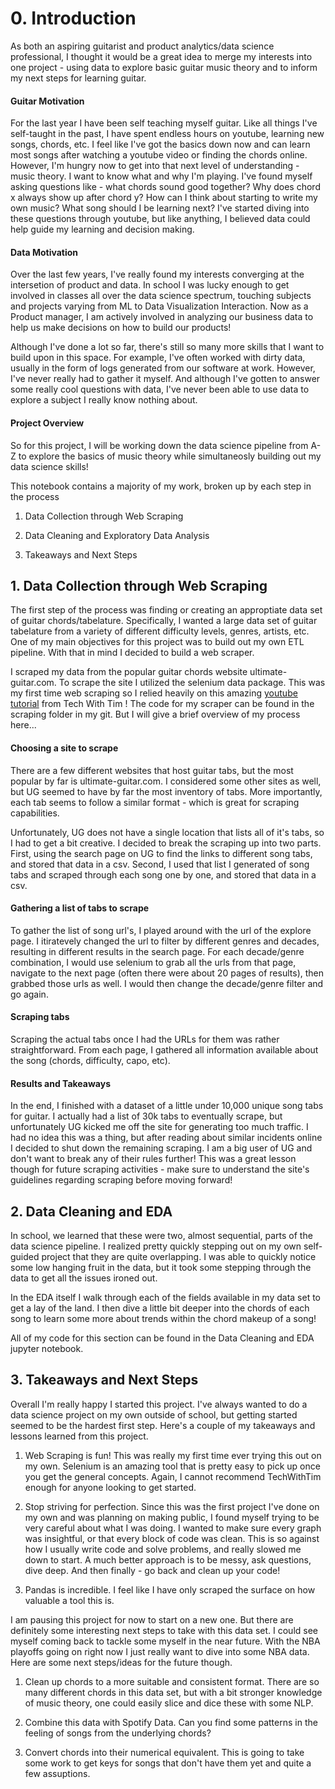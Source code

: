 # 0. Introduction

As both an aspiring guitarist and product analytics/data science professional, I thought it would be a great idea to merge my interests into one project - using data to explore basic guitar music theory and to inform my next steps for learning guitar.

#### Guitar Motivation
For the last year I have been self teaching myself guitar. Like all things I've self-taught in the past, I have spent endless hours on youtube, learning new songs, chords, etc. I feel like I've got the basics down now and can learn most songs after watching a youtube video or finding the chords online. However, I'm hungry now to get into that next level of understanding - music theory. I want to know what and why I'm playing. I've found myself asking questions like - what chords sound good together? Why does chord x always show up after chord y? How can I think about starting to write my own music? What song should I be learning next? I've started diving into these questions through youtube, but like anything, I believed data could help guide my learning and decision making.

#### Data Motivation
Over the last few years, I've really found my interests converging at the intersetion of product and data. In school I was lucky enough to get involved in classes all over the data science spectrum, touching subjects and projects varying from ML to Data Visualization Interaction. Now as a Product manager, I am actively involved in analyzing our business data to help us make decisions on how to build our products!

Although I've done a lot so far, there's still so many more skills that I want to build upon in this space. For example, I've often worked with dirty data, usually in the form of logs generated from our software at work. However, I've never really had to gather it myself. And although I've gotten to answer some really cool questions with data, I've never been able to use data to explore a subject I really know nothing about.

#### Project  Overview

So for this project, I will be working down the data science pipeline from A-Z to explore the basics of music theory while simultaneosly building out my data science skills!

This notebook contains a majority of my work, broken up by each step in the process

1. Data Collection through Web Scraping

2. Data Cleaning and Exploratory Data Analysis

3. Takeaways and Next Steps


## 1. Data Collection through Web Scraping


The first step of the process was finding or creating an approptiate data set of guitar chords/tabelature. Specifically, I wanted a large data set of guitar tabelature from a variety of different difficulty levels, genres, artists, etc. One of my main objectives for this project was to build out my own ETL pipeline. With that in mind I decided to build a web scraper. 

I scraped my data from the popular guitar chords website ultimate-guitar.com. To scrape the site I utilized the selenium data package. This was my first time web scraping so I relied heavily on this amazing [youtube tutorial](https://www.youtube.com/watch?v=Xjv1sY630Uc) from Tech With Tim ! The code for my scraper can be found in the scraping folder in my git. But I will give a brief overview of my process here...


#### Choosing a site to scrape

There are a few different websites that host guitar tabs, but the most popular by far is ultimate-guitar.com. I considered some other sites as well, but UG seemed to have by far the most inventory of tabs. More importantly, each tab seems to follow a similar format - which is great for scraping capabilities. 

Unfortunately, UG does not have a single location that lists all of it's tabs, so I had to get a bit creative. I decided to break the scraping up into two parts. First, using the search page on UG to find the links to different song tabs, and stored that data in a csv. Second, I used that list I generated of song tabs and scraped through each song one by one, and stored that data in a csv.

#### Gathering a list of tabs to scrape

To gather the list of song url's, I played around with the url of the explore page. I itiratevely changed the url to filter by different genres and decades, resulting in different results in the search page. For each decade/genre combination, I would use selenium to grab all the urls from that page, navigate to the next page (often there were about 20 pages of results), then grabbed those urls as well. I would then change the decade/genre filter and go again.

#### Scraping tabs

Scraping the actual tabs once I had the URLs for them was rather straightforward. From each page, I gathered all information available about the song (chords, difficulty, capo, etc).

#### Results and Takeaways

In the end, I finished with a dataset of a little under 10,000 unique song tabs for guitar. I actually had a list of 30k tabs to eventually scrape, but unfortunately UG kicked me off the site for generating too much traffic. I had no idea this was a thing, but after reading about similar incidents online I decided to shut down the remaining scraping. I am a big user of UG and don't want to break any of their rules further! This was a great lesson though for future scraping activities - make sure to understand the site's guidelines regarding scraping before moving forward!


## 2. Data Cleaning and EDA

In school, we learned that these were two, almost sequential, parts of the data science pipeline. I realized pretty quickly stepping out on my own self-guided project that they are quite overlapping. I was able to quickly notice some low hanging fruit in the data, but it took some stepping through the data to get all the issues ironed out.

In the EDA itself I walk through each of the fields available in my data set to get a lay of the land. I then dive a little bit deeper into the chords of each song to learn some more about trends within the chord makeup of a song!

All of my code for this section can be found in the Data Cleaning and EDA jupyter notebook.


## 3. Takeaways and Next Steps

Overall I'm really happy I started this project. I've always wanted to do a data science project on my own outside of school, but getting started seemed to be the hardest first step. Here's a couple of my takeaways and lessons learned from this project.

1. Web Scraping is fun! This was really my first time ever trying this out on my own. Selenium is an amazing tool that is pretty easy to pick up once you get the general concepts. Again, I cannot recommend TechWithTim enough for anyone looking to get started.

2. Stop striving for perfection. Since this was the first project I've done on my own and was planning on making public, I found myself trying to be very careful about what I was doing. I wanted to make sure every graph was insightful, or that every block of code was clean. This is so against how I usually write code and solve problems, and really slowed me down to start. A much better approach is to be messy, ask questions, dive deep. And then finally - go back and clean up your code!

3. Pandas is incredible. I feel like I have only scraped the surface on how valuable a tool this is.


I am pausing this project for now to start on a new one. But there are definitely some interesting next steps to take with this data set. I could see myself coming back to tackle some myself in the near future. With the NBA playoffs going on right now I just really want to dive into some NBA data. Here are some next steps/ideas for the future though.

1. Clean up chords to a more suitable and consistent format. There are so many different chords in this data set, but with a bit stronger knowledge of music theory, one could easily slice and dice these with some NLP.

2. Combine this data with Spotify Data. Can you find some patterns in the feeling of songs from the underlying chords?

3. Convert chords into their numerical equivalent. This is going to take some work to get keys for songs that don't have them yet and quite a few assuptions. 







